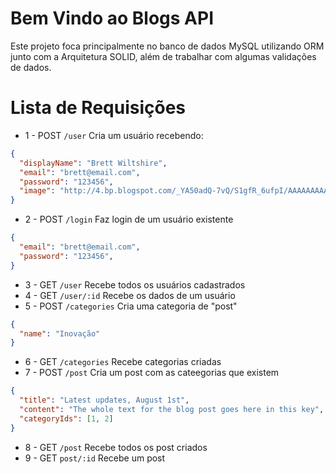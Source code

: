 # Bem Vindo ao Blogs API
 Este projeto foca principalmente no banco de dados MySQL utilizando ORM junto com a Arquitetura SOLID, além de trabalhar com algumas validações de dados.


# Lista de Requisições
   - 1 -  POST `/user`
      Cria um usuário recebendo:
  ```json
  {
    "displayName": "Brett Wiltshire",
    "email": "brett@email.com",
    "password": "123456",
    "image": "http://4.bp.blogspot.com/_YA50adQ-7vQ/S1gfR_6ufpI/AAAAAAAAAAk/1ErJGgRWZDg/S45/brett.png"
  }
  ```
   - 2 -  POST `/login`
      Faz login de um usuário existente
  ```json
  {
    "email": "brett@email.com",
    "password": "123456",
  }
  ```
   - 3 -  GET `/user`
      Recebe todos os usuários cadastrados
   - 4 -  GET `/user/:id`
      Recebe os dados de um usuário
   - 5 -  POST `/categories`
      Cria uma categoria de "post"
  ```json
  {
    "name": "Inovação"
  }
  ```
   - 6 -  GET `/categories`
      Recebe categorias criadas
   - 7 -  POST `/post`
      Cria um post com as cateegorias que existem
  ```json
  {
    "title": "Latest updates, August 1st",
    "content": "The whole text for the blog post goes here in this key",
    "categoryIds": [1, 2]
  }
  ```
   - 8 -  GET `/post`
      Recebe todos os post criados
   - 9 -  GET `post/:id`
      Recebe um post
